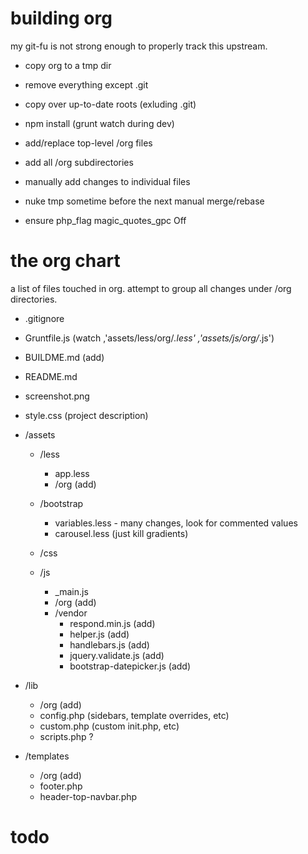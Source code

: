 building org
===
my git-fu is not strong enough to properly track this upstream.

* copy org to a tmp dir
* remove everything except .git
* copy over up-to-date roots (exluding .git)
* npm install (grunt watch during dev)
* add/replace top-level /org files
* add all /org subdirectories
* manually add changes to individual files
* nuke tmp sometime before the next manual merge/rebase

* ensure php_flag magic_quotes_gpc Off 

the org chart
===
a list of files touched in org. attempt to group all changes under /org directories.

* .gitignore
* Gruntfile.js (watch ,'assets/less/org/*.less' ,'assets/js/org/*.js')
* BUILDME.md (add)
* README.md
* screenshot.png
* style.css (project description)

* /assets
	* /less
		* app.less
		* /org (add)
	* /bootstrap
		* variables.less - many changes, look for commented values
		* carousel.less (just kill gradients)
	* /css
		
	* /js
		* _main.js
		* /org (add)
		* /vendor
			* respond.min.js (add)
			* helper.js (add)
			* handlebars.js (add)
			* jquery.validate.js (add)
			* bootstrap-datepicker.js (add)

* /lib
	* /org (add)
	* config.php (sidebars, template overrides, etc)
	* custom.php (custom init.php, etc)
	* scripts.php ?

* /templates
	* /org (add)
	* footer.php
	* header-top-navbar.php

todo
===
